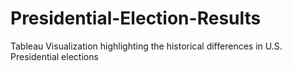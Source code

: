 # Presidential-Election-Results
Tableau Visualization highlighting the historical differences in U.S. Presidential elections
